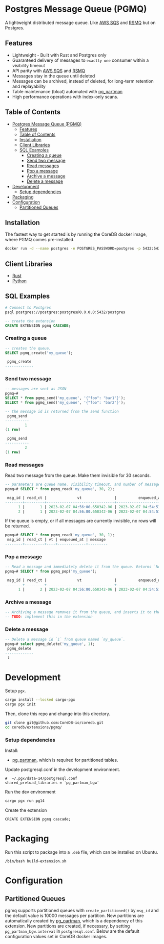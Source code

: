 # Postgres Message Queue (PGMQ)

A lightweight distributed message queue. Like [AWS SQS](https://aws.amazon.com/sqs/) and [RSMQ](https://github.com/smrchy/rsmq) but on Postgres.

## Features

- Lightweight - Built with Rust and Postgres only
- Guaranteed delivery of messages to `exactly one` consumer within a visibility timeout
- API parity with [AWS SQS](https://aws.amazon.com/sqs/) and [RSMQ](https://github.com/smrchy/rsmq)
- Messages stay in the queue until deleted
- Messages can be archived, instead of deleted, for long-term retention and replayability
- Table maintenance (bloat) automated with [pg_partman]()
- High performance operations with index-only scans.
  
## Table of Contents
- [Postgres Message Queue (PGMQ)](#postgres-message-queue-pgmq)
  - [Features](#features)
  - [Table of Contents](#table-of-contents)
  - [Installation](#installation)
  - [Client Libraries](#client-libraries)
  - [SQL Examples](#sql-examples)
    - [Creating a queue](#creating-a-queue)
    - [Send two message](#send-two-message)
    - [Read messages](#read-messages)
    - [Pop a message](#pop-a-message)
    - [Archive a message](#archive-a-message)
    - [Delete a message](#delete-a-message)
- [Development](#development)
    - [Setup dependencies](#setup-dependencies)
- [Packaging](#packaging)
- [Configuration](#configuration)
  - [Partitioned Queues](#partitioned-queues)

## Installation

The fastest way to get started is by running the CoreDB docker image, where PGMQ comes pre-installed.

```bash
docker run -d --name postgres -e POSTGRES_PASSWORD=postgres -p 5432:5432 quay.io/coredb/postgres:latest
```

## Client Libraries


- [Rust](https://github.com/CoreDB-io/coredb/tree/main/pgmq/core)
- [Python](https://github.com/CoreDB-io/coredb/tree/main/pgmq/coredb-pgmq-python)

## SQL Examples


```bash
# Connect to Postgres
psql postgres://postgres:postgres@0.0.0.0:5432/postgres
```

```sql
-- create the extension
CREATE EXTENSION pgmq CASCADE;
```

### Creating a queue

```sql
-- creates the queue.
SELECT pgmq_create('my_queue');

 pgmq_create
-------------
```

### Send two message

```sql
-- messages are sent as JSON
pgmq=# 
SELECT * from pgmq_send('my_queue', '{"foo": "bar1"}');
SELECT * from pgmq_send('my_queue', '{"foo": "bar2"}');
```

```sql
-- the message id is returned from the send function
 pgmq_send 
-----------
         1
(1 row)

 pgmq_send 
-----------
         2
(1 row)
```

### Read messages

Read two message from the queue. Make them invisible for 30 seconds.

```sql
-- parameters are queue name, visibility timeout, and number of messages to read
pgmq=# SELECT * from pgmq_read('my_queue', 30, 2);

 msg_id | read_ct |              vt               |          enqueued_at          |    message
--------+---------+-------------------------------+-------------------------------+---------------
      1 |       1 | 2023-02-07 04:56:00.650342-06 | 2023-02-07 04:54:51.530818-06 | {"foo":"bar"}
      2 |       1 | 2023-02-07 04:56:00.650342-06 | 2023-02-07 04:54:51.530818-06 | {"foo":"bar"}
```

If the queue is empty, or if all messages are currently invisible, no rows will be returned.

```sql
pgmq=# SELECT * from pgmq_read('my_queue', 30, 1);
 msg_id | read_ct | vt | enqueued_at | message
--------+---------+----+-------------+---------
```

### Pop a message


```sql
-- Read a message and immediately delete it from the queue. Returns `None` if the queue is empty.
pgmq=# SELECT * from pgmq_pop('my_queue');

 msg_id | read_ct |              vt               |          enqueued_at          |    message
--------+---------+-------------------------------+-------------------------------+---------------
      1 |       2 | 2023-02-07 04:56:00.650342-06 | 2023-02-07 04:54:51.530818-06 | {"foo":"bar"}
```

### Archive a message


```sql
-- Archiving a message removes it from the queue, and inserts it to the archive table.
-- TODO: implement this in the extension

```

### Delete a message

```sql
-- Delete a message id `1` from queue named `my_queue`.
pgmq=# select pgmq_delete('my_queue', 1);
 pgmq_delete
-------------
 t
 ```

# Development

Setup `pgx`.

```bash
cargo install --locked cargo-pgx
cargo pgx init
```

Then, clone this repo and change into this directory.

```bash
git clone git@github.com:CoreDB-io/coredb.git
cd coredb/extensions/pgmq/
```

### Setup dependencies

Install:
- [pg_partman](https://github.com/pgpartman/pg_partman), which is required for partitioned tables.


Update postgresql.conf in the development environment.
```
#  ~/.pgx/data-14/postgresql.conf
shared_preload_libraries = 'pg_partman_bgw'
```


Run the dev environment

```bash
cargo pgx run pg14
```

Create the extension

```pql
CREATE EXTENSION pgmq cascade;
```

# Packaging

Run this script to package into a `.deb` file, which can be installed on Ubuntu.

```
/bin/bash build-extension.sh
```

# Configuration

## Partitioned Queues

pgmq supports partitioned queues with `create_partitioned()` by `msg_id` and the default value is 10000 messages per partition.
New partitions are automatically created by [pg_partman](https://github.com/pgpartman/pg_partman/),
 which is a dependency of this extension. New partitions are created, if necessary, by setting `pg_partman_bgw.interval` 
 in `postgresql.conf`. Below are the default configuration values set in CoreDB docker images.

